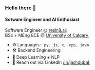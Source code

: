 ### Hello there 👋

#### Sotware Engineer and AI Enthusiast

Software Engineer @ <a href="https://resin8.ai" target="_blank">resin8.ai</a>;<br>
BSc + MEng ECE @ <a href="https://www.ucalgary.ca" target="_blank">University of Calgary</a>;<br>

- ⚙️ Languages: `.py`, `.js`, `.c`, `.cpp`, `.java`
- 🛠️ Backend Engineering
- 🧠 Deep Learning + NLP
- 💬 Reach out via LinkedIn [/in/jashdubal](https://www.linkedin.com/in/jashdubal/);<br>
